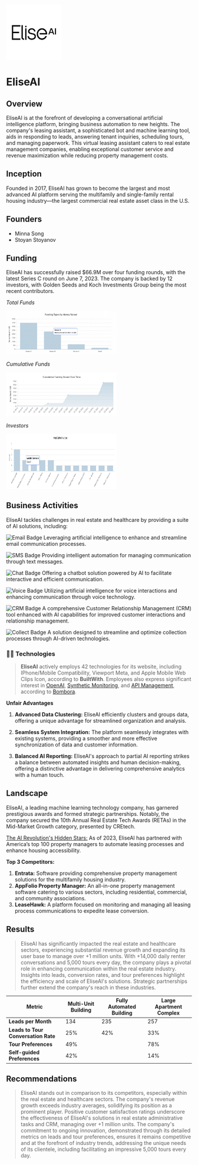 <img src="/images/logo.png" alt="EliseAI Logo" width="150">

# EliseAI

## Overview
EliseAI is at the forefront of developing a conversational artificial intelligence platform, bringing business automation to new heights. The company's leasing assistant, a sophisticated bot and machine learning tool, aids in responding to leads, answering tenant inquiries, scheduling tours, and managing paperwork. This virtual leasing assistant caters to real estate management companies, enabling exceptional customer service and revenue maximization while reducing property management costs.

## Inception
Founded in 2017, EliseAI has grown to become the largest and most advanced AI platform serving the multifamily and single-family rental housing industry—the largest commercial real estate asset class in the U.S.

## Founders
- Minna Song
- Stoyan Stoyanov

## Funding
EliseAI has successfully raised $66.9M over four funding rounds, with the latest Series C round on June 7, 2023. The company is backed by 12 investors, with Golden Seeds and Koch Investments Group being the most recent contributors.

*Total Funds*

<img src="/images/Funding.png" alt="Funds" width="300">

*Cumulative Funds*

<img src="/images/Cumulative.png" alt="Cumulative Funds" width="300">

*Investors*

<img src="/images/Investors.png" alt="Investors" width="300" height=150>

## Business Activities
EliseAI tackles challenges in real estate and healthcare by providing a suite of AI solutions, including:

![Email Badge](https://img.shields.io/badge/Email-AI-blue) Leveraging artificial intelligence to enhance and streamline email communication processes.

![SMS Badge](https://img.shields.io/badge/SMS-AI-green) Providing intelligent automation for managing communication through text messages.

![Chat Badge](https://img.shields.io/badge/Chat-AI-yellow) Offering a chatbot solution powered by AI to facilitate interactive and efficient communication. 

![Voice Badge](https://img.shields.io/badge/Voice-AI-orange) Utilizing artificial intelligence for voice interactions and enhancing communication through voice technology.

![CRM Badge](https://img.shields.io/badge/CRM-AI-red) A comprehensive Customer Relationship Management (CRM) tool enhanced with AI capabilities for improved customer interactions and relationship management. 

![Collect Badge](https://img.shields.io/badge/Collect-AI-purple) A solution designed to streamline and optimize collection processes through AI-driven technologies. 

### 👨‍💻 Technologies 
> **EliseAI** actively employs 42 technologies for its website, including IPhone/Mobile Compatibility, Viewport Meta, and Apple Mobile Web Clips Icon, according to **BuiltWith**. Employees also express significant interest in [OpenAI](https://www.crunchbase.com/bombora_topic/211bb85b-751f-470d-b7ff-5d8df0270e5e), [Synthetic Monitoring](https://www.crunchbase.com/bombora_topic/116437d2-97a5-4f8e-adcd-deba78d97280), and [API Management](https://www.crunchbase.com/bombora_topic/41e69675-e630-4cd6-8e6f-67d9c8302aba), according to [Bombora](https://bombora.com/).

**Unfair Advantages**

1. **Advanced Data Clustering:**
   EliseAI efficiently clusters and groups data, offering a unique advantage for streamlined organization and analysis.

2. **Seamless System Integration:**
   The platform seamlessly integrates with existing systems, providing a smoother and more effective synchronization of data and customer information.

3. **Balanced AI Reporting:**
   EliseAI's approach to partial AI reporting strikes a balance between automated insights and human decision-making, offering a distinctive advantage in delivering comprehensive analytics with a human touch.

## Landscape

EliseAI, a leading machine learning technology company, has garnered prestigious awards and formed strategic partnerships. Notably, the company secured the 10th Annual Real Estate Tech Awards (RETAs) in the Mid-Market Growth category, presented by CREtech.

[The AI Revolution's Hidden Stars:](https://finance.yahoo.com/news/ai-revolutions-hidden-stars-7-161624007.html)
As of 2023, EliseAI has partnered with America’s top 100 property managers to automate leasing processes and enhance housing accessibility.

**Top 3 Competitors:**
1. **Entrata:** Software providing comprehensive property management solutions for the multifamily housing industry.
2. **AppFolio Property Manager:** An all-in-one property management software catering to various sectors, including residential, commercial, and community associations.
3. **LeaseHawk:** A platform focused on monitoring and managing all leasing process communications to expedite lease conversion.

## Results

> EliseAI has significantly impacted the real estate and healthcare sectors, experiencing substantial revenue growth and expanding its user base to manage over +1 million units. With +14,000 daily renter conversations and 5,000 tours every day, the company plays a pivotal role in enhancing communication within the real estate industry. Insights into leads, conversion rates, and tour preferences highlight the efficiency and scale of EliseAI's solutions. Strategic partnerships further extend the company's reach in these industries.


| Metric                           | Multi-Unit Building | Fully Automated Building | Large Apartment Complex |
| --------------------------------- | ------------------- | ------------------------- | ------------------------ |
| **Leads per Month**               | 134                 | 235                       | 257                      |
| **Leads to Tour Conversation Rate** | 25%               | 42%                       | 33%                      |
| **Tour Preferences**              | 49%    |                           | 78%                      |
| **Self-guided Preferences**        | 42%               |                           | 14%                      |
## Recommendations

> EliseAI stands out in comparison to its competitors, especially within the real estate and healthcare sectors. The company's revenue growth exceeds industry averages, solidifying its position as a prominent player. Positive customer satisfaction ratings underscore the effectiveness of EliseAI's solutions in real estate administrative tasks and CRM, managing over +1 million units. The company's commitment to ongoing innovation, demonstrated through its detailed metrics on leads and tour preferences, ensures it remains competitive and at the forefront of industry trends, addressing the unique needs of its clientele, including facilitating an impressive 5,000 tours every day.